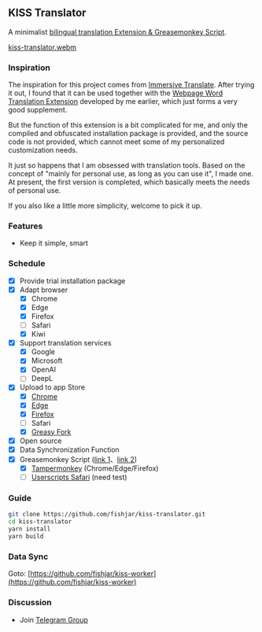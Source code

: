 ## KISS Translator

A minimalist [bilingual translation Extension & Greasemonkey Script](https://github.com/fishjar/kiss-translator).

[kiss-translator.webm](https://github.com/fishjar/kiss-translator/assets/1157624/f7ba8a5c-e4a8-4d5a-823a-5c5c67a0a47f)

### Inspiration

The inspiration for this project comes from [Immersive Translate](https://github.com/immersive-translate/immersive-translate). After trying it out, I found that it can be used together with the [Webpage Word Translation Extension](https://github.com/fishjar/kiss-dictionary) developed by me earlier, which just forms a very good supplement.

But the function of this extension is a bit complicated for me, and only the compiled and obfuscated installation package is provided, and the source code is not provided, which cannot meet some of my personalized customization needs.

It just so happens that I am obsessed with translation tools. Based on the concept of "mainly for personal use, as long as you can use it", I made one. At present, the first version is completed, which basically meets the needs of personal use.

If you also like a little more simplicity, welcome to pick it up.

### Features

- Keep it simple, smart

### Schedule

- [x] Provide trial installation package
- [x] Adapt browser
  - [x] Chrome
  - [x] Edge
  - [x] Firefox
  - [ ] Safari
  - [x] Kiwi
- [x] Support translation services
  - [x] Google
  - [x] Microsoft
  - [x] OpenAI
  - [ ] DeepL
- [x] Upload to app Store
  - [x] [Chrome](https://chrome.google.com/webstore/detail/kiss-translator/bdiifdefkgmcblbcghdlonllpjhhjgof)
  - [x] [Edge](https://microsoftedge.microsoft.com/addons/detail/kiss-translator/jemckldkclkinpjighnoilpbldbdmmlh)
  - [x] [Firefox](https://addons.mozilla.org/zh-CN/firefox/addon/kiss-translator/)
  - [ ] Safari
  - [x] [Greasy Fork](https://greasyfork.org/zh-CN/scripts/472840-kiss-translator)
- [x] Open source
- [x] Data Synchronization Function
- [x] Greasemonkey Script ([link 1](https://fishjar.github.io/kiss-translator/kiss-translator.user.js)、[link 2](https://kiss-translator.rayjar.com/kiss-translator.user.js))
  - [x] [Tampermonkey](https://www.tampermonkey.net/) (Chrome/Edge/Firefox)
  - [ ] [Userscripts Safari](https://github.com/quoid/userscripts) (need test)

### Guide

```sh
git clone https://github.com/fishjar/kiss-translator.git
cd kiss-translator
yarn install
yarn build
```

### Data Sync

Goto: [https://github.com/fishjar/kiss-worker](https://github.com/fishjar/kiss-worker)

### Discussion

- Join [Telegram Group](https://t.me/+RRCu_4oNwrM2NmFl)
